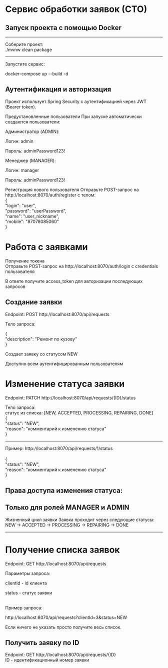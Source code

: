 # Сервис обработки заявок (СТО)

## Запуск проекта с помощью Docker

---------------------------------

Соберите проект:<br />
./mvnw clean package

-----------------------------

Запустите сервис:

docker-compose up --build -d


## Аутентификация и авторизация

Проект использует Spring Security с аутентификацией через JWT (Bearer token).

Предустановленные пользователи
При запуске автоматически создаются пользователи:

Администратор (ADMIN):

Логин: admin

Пароль: adminPassword123!

Менеджер (MANAGER):

Логин: manager

Пароль: adminPassword123!

Регистрация нового пользователя
Отправьте POST-запрос на http://localhost:8070/auth/register с телом:
<br />
{<br />
    "login": "user",<br />
    "password": "userPassword",<br />
    "name": "user_nickname",<br />
    "mobile": "87078085060"<br />
}<br />


# Работа с заявками

Получение токена<br />
Отправьте POST-запрос на http://localhost:8070/auth/login с credentials пользователя

В ответе получите access_token для авторизации последующих запросов

## Создание заявки
Endpoint: POST http://localhost:8070/api/requests<br />

Тело запроса:<br />

{<br />
    "description": "Ремонт по кузову"<br />
}<br />


Создает заявку со статусом NEW

Доступно всем аутентифицированным пользователям

# Изменение статуса заявки

Endpoint: PATCH http://localhost:8070/api/requests/{ID}/status

Тело запроса:<br />
статус из списка: [NEW, ACCEPTED, PROCESSING, REPAIRING, DONE]
<br />
{<br />
    "status": "NEW",<br />
    "reason": "комментарий к изменению статуса"<br />
}<br />


---------------------------------------------

Пример:
http://localhost:8070/api/requests/1/status<br />
<br />
{<br />
    "status": "NEW",<br />
    "reason": "комментарий к изменению статуса"<br />
}

## Права доступа изменения статуса:
## Только для ролей MANAGER и ADMIN

Жизненный цикл заявки
Заявка проходит через следующие статусы:
NEW → ACCEPTED → PROCESSING → REPAIRING → DONE

----------------

# Получение списка заявок

Endpoint: GET http://localhost:8070/api/requests <br />

Параметры запроса:  <br />

clientId - id клиента <br />
 
status - статус заявки

 <br />
 Пример запроса:  <br />
 
 http://localhost:8070/api/requests?clientId=3&status=NEW

Если ничего не указать просто получите весь список.
 
## Получить заявку по ID <br />

Endpoint: GET http://localhost:8070/api/requests/{ID} <br />
ID - идентификационный номер заявки
